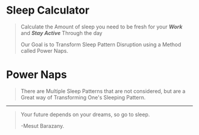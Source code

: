 <!-- This is a Text File where all of the Information about the project will be provide.- Note only for Development Purposes.

What are the things that i must provide in this file?
1 => title
2 => Information
3 => Version Number
4 => Mode ( debug ,production )
5 => Starting Date
6 => Estimated Finish Date
7 => Features


 title : Sleep Calculator
information: This Website is there to Provide a Better Sleeping Pattern for the Consumers
version_number : 0.1v,
mode : debug,
start_date : "30/12/2020"
estimated_finish_date : "2/1/2021"
features : {
  dynamic,
  responsive,
  neomorphism,
  Calculator,
  Sleep Information,
  Sleep Snips,
  Referral System,
  Affiliate Program,
}

-->

# Sleep Calculator

> Calculate the Amount of sleep you need to be fresh for your ***Work*** and ***Stay Active*** Through the day
>
>
>Our Goal is to Transform Sleep Pattern Disruption using a Method called Power Naps.

# Power Naps

> There are Multiple Sleep Patterns that are not considered, but are a Great way of Transforming One's Sleeping Pattern.
---

> Your future depends on your dreams, so go to sleep.
>
> -Mesut Barazany.
